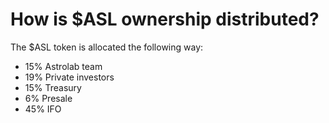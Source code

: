 # How is $ASL ownership distributed?

The $ASL token is allocated the following way:

- 15% Astrolab team
- 19% Private investors
- 15% Treasury
- 6% Presale
- 45% IFO